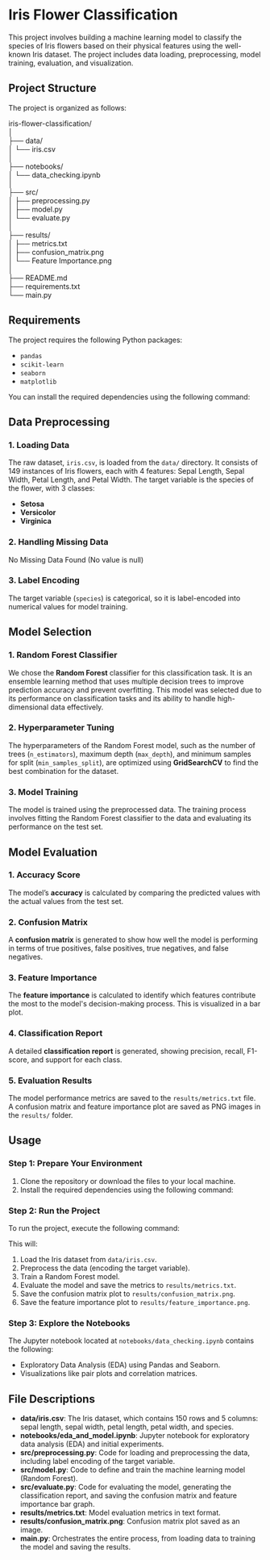 # Iris Flower Classification

This project involves building a machine learning model to classify the species of Iris flowers based on their physical features using the well-known Iris dataset. The project includes data loading, preprocessing, model training, evaluation, and visualization.

## Project Structure

The project is organized as follows:

iris-flower-classification/<br>
│<br>
├── data/<br>
│   └── iris.csv<br>
│<br>
├── notebooks/<br>
│   └── data_checking.ipynb<br>
│<br>
├── src/<br>
│   ├── preprocessing.py<br>
│   ├── model.py<br>
│   └── evaluate.py<br>
│<br>
├── results/<br>
│   ├── metrics.txt<br>
│   ├── confusion_matrix.png<br>
│   └── Feature Importance.png<br>
│<br>
├── README.md<br>
├── requirements.txt<br>
└── main.py<br>


## Requirements

The project requires the following Python packages:

- `pandas`
- `scikit-learn`
- `seaborn`
- `matplotlib`

You can install the required dependencies using the following command:

## Data Preprocessing

### 1. Loading Data
The raw dataset, `iris.csv`, is loaded from the `data/` directory. It consists of 149 instances of Iris flowers, each with 4 features: Sepal Length, Sepal Width, Petal Length, and Petal Width. The target variable is the species of the flower, with 3 classes:

- **Setosa**
- **Versicolor**
- **Virginica**

### 2. Handling Missing Data
No Missing Data Found (No value is null)

### 3. Label Encoding
The target variable (`species`) is categorical, so it is label-encoded into numerical values for model training.

## Model Selection

### 1. Random Forest Classifier
We chose the **Random Forest** classifier for this classification task. It is an ensemble learning method that uses multiple decision trees to improve prediction accuracy and prevent overfitting. This model was selected due to its performance on classification tasks and its ability to handle high-dimensional data effectively.

### 2. Hyperparameter Tuning
The hyperparameters of the Random Forest model, such as the number of trees (`n_estimators`), maximum depth (`max_depth`), and minimum samples for split (`min_samples_split`), are optimized using **GridSearchCV** to find the best combination for the dataset.

### 3. Model Training
The model is trained using the preprocessed data. The training process involves fitting the Random Forest classifier to the data and evaluating its performance on the test set.

## Model Evaluation

### 1. Accuracy Score
The model’s **accuracy** is calculated by comparing the predicted values with the actual values from the test set.

### 2. Confusion Matrix
A **confusion matrix** is generated to show how well the model is performing in terms of true positives, false positives, true negatives, and false negatives.

### 3. Feature Importance
The **feature importance** is calculated to identify which features contribute the most to the model's decision-making process. This is visualized in a bar plot.

### 4. Classification Report
A detailed **classification report** is generated, showing precision, recall, F1-score, and support for each class.

### 5. Evaluation Results
The model performance metrics are saved to the `results/metrics.txt` file. A confusion matrix and feature importance plot are saved as PNG images in the `results/` folder.


## Usage

### Step 1: Prepare Your Environment

1. Clone the repository or download the files to your local machine.
2. Install the required dependencies using the following command:


### Step 2: Run the Project

To run the project, execute the following command:


This will:

1. Load the Iris dataset from `data/iris.csv`.
2. Preprocess the data (encoding the target variable).
3. Train a Random Forest model.
4. Evaluate the model and save the metrics to `results/metrics.txt`.
5. Save the confusion matrix plot to `results/confusion_matrix.png`.
6. Save the feature importance plot to `results/feature_importance.png`.

### Step 3: Explore the Notebooks

The Jupyter notebook located at `notebooks/data_checking.ipynb` contains the following:

- Exploratory Data Analysis (EDA) using Pandas and Seaborn.
- Visualizations like pair plots and correlation matrices.

## File Descriptions

- **data/iris.csv**: The Iris dataset, which contains 150 rows and 5 columns: sepal length, sepal width, petal length, petal width, and species.
- **notebooks/eda_and_model.ipynb**: Jupyter notebook for exploratory data analysis (EDA) and initial experiments.
- **src/preprocessing.py**: Code for loading and preprocessing the data, including label encoding of the target variable.
- **src/model.py**: Code to define and train the machine learning model (Random Forest).
- **src/evaluate.py**: Code for evaluating the model, generating the classification report, and saving the confusion matrix and feature importance bar graph.
- **results/metrics.txt**: Model evaluation metrics in text format.
- **results/confusion_matrix.png**: Confusion matrix plot saved as an image.
- **main.py**: Orchestrates the entire process, from loading data to training the model and saving the results.

